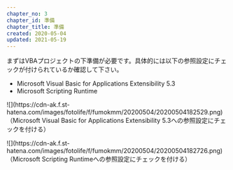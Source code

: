 ```yaml
---
chapter_no: 3
chapter_id: 準備
chapter_title: 準備
created: 2020-05-04
updated: 2021-05-19
---
```

まずはVBAプロジェクトの下準備が必要です。具体的には以下の参照設定にチェックが付けられているか確認して下さい。
- Microsoft Visual Basic for Applications Extensibility 5.3
- Microsoft Scripting Runtime

<p class="center" markdown="span">
![](https://cdn-ak.f.st-hatena.com/images/fotolife/f/fumokmm/20200504/20200504182529.png)  
（Microsoft Visual Basic for Applications Extensibility 5.3への参照設定にチェックを付ける）
</p>

<p class="center" markdown="span">
![](https://cdn-ak.f.st-hatena.com/images/fotolife/f/fumokmm/20200504/20200504182726.png)  
（Microsoft Scripting Runtimeへの参照設定にチェックを付ける）
</p>
